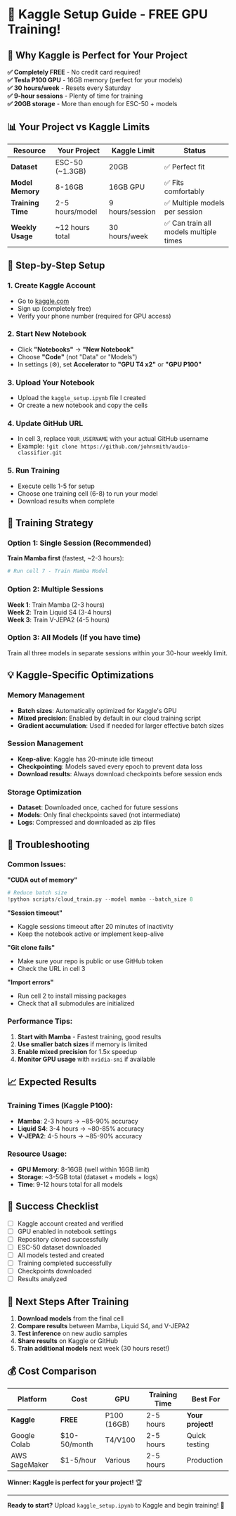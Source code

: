 # 🎯 Kaggle Setup Guide - FREE GPU Training!

## 🎉 Why Kaggle is Perfect for Your Project

**✅ Completely FREE** - No credit card required!  
**✅ Tesla P100 GPU** - 16GB memory (perfect for your models)  
**✅ 30 hours/week** - Resets every Saturday  
**✅ 9-hour sessions** - Plenty of time for training  
**✅ 20GB storage** - More than enough for ESC-50 + models  

## 📊 Your Project vs Kaggle Limits

| Resource | Your Project | Kaggle Limit | Status |
|----------|--------------|--------------|---------|
| **Dataset** | ESC-50 (~1.3GB) | 20GB | ✅ Perfect fit |
| **Model Memory** | 8-16GB | 16GB GPU | ✅ Fits comfortably |
| **Training Time** | 2-5 hours/model | 9 hours/session | ✅ Multiple models per session |
| **Weekly Usage** | ~12 hours total | 30 hours/week | ✅ Can train all models multiple times |

## 🚀 Step-by-Step Setup

### 1. Create Kaggle Account
- Go to [kaggle.com](https://www.kaggle.com/)
- Sign up (completely free)
- Verify your phone number (required for GPU access)

### 2. Start New Notebook
- Click **"Notebooks"** → **"New Notebook"**
- Choose **"Code"** (not "Data" or "Models")
- In settings (⚙️), set **Accelerator** to **"GPU T4 x2"** or **"GPU P100"**

### 3. Upload Your Notebook
- Upload the `kaggle_setup.ipynb` file I created
- Or create a new notebook and copy the cells

### 4. Update GitHub URL
- In cell 3, replace `YOUR_USERNAME` with your actual GitHub username
- Example: `!git clone https://github.com/johnsmith/audio-classifier.git`

### 5. Run Training
- Execute cells 1-5 for setup
- Choose one training cell (6-8) to run your model
- Download results when complete

## 🎯 Training Strategy

### Option 1: Single Session (Recommended)
**Train Mamba first** (fastest, ~2-3 hours):
```python
# Run cell 7 - Train Mamba Model
```

### Option 2: Multiple Sessions
**Week 1**: Train Mamba (2-3 hours)  
**Week 2**: Train Liquid S4 (3-4 hours)  
**Week 3**: Train V-JEPA2 (4-5 hours)  

### Option 3: All Models (If you have time)
Train all three models in separate sessions within your 30-hour weekly limit.

## 💡 Kaggle-Specific Optimizations

### Memory Management
- **Batch sizes**: Automatically optimized for Kaggle's GPU
- **Mixed precision**: Enabled by default in our cloud training script
- **Gradient accumulation**: Used if needed for larger effective batch sizes

### Session Management
- **Keep-alive**: Kaggle has 20-minute idle timeout
- **Checkpointing**: Models saved every epoch to prevent data loss
- **Download results**: Always download checkpoints before session ends

### Storage Optimization
- **Dataset**: Downloaded once, cached for future sessions
- **Models**: Only final checkpoints saved (not intermediate)
- **Logs**: Compressed and downloaded as zip files

## 🔧 Troubleshooting

### Common Issues:

**"CUDA out of memory"**
```python
# Reduce batch size
!python scripts/cloud_train.py --model mamba --batch_size 8
```

**"Session timeout"**
- Kaggle sessions timeout after 20 minutes of inactivity
- Keep the notebook active or implement keep-alive

**"Git clone fails"**
- Make sure your repo is public or use GitHub token
- Check the URL in cell 3

**"Import errors"**
- Run cell 2 to install missing packages
- Check that all submodules are initialized

### Performance Tips:

1. **Start with Mamba** - Fastest training, good results
2. **Use smaller batch sizes** if memory is limited
3. **Enable mixed precision** for 1.5x speedup
4. **Monitor GPU usage** with `nvidia-smi` if available

## 📈 Expected Results

### Training Times (Kaggle P100):
- **Mamba**: 2-3 hours → ~85-90% accuracy
- **Liquid S4**: 3-4 hours → ~80-85% accuracy  
- **V-JEPA2**: 4-5 hours → ~85-90% accuracy

### Resource Usage:
- **GPU Memory**: 8-16GB (well within 16GB limit)
- **Storage**: ~3-5GB total (dataset + models + logs)
- **Time**: 9-12 hours total for all models

## 🎉 Success Checklist

- [ ] Kaggle account created and verified
- [ ] GPU enabled in notebook settings
- [ ] Repository cloned successfully
- [ ] ESC-50 dataset downloaded
- [ ] All models tested and created
- [ ] Training completed successfully
- [ ] Checkpoints downloaded
- [ ] Results analyzed

## 🔄 Next Steps After Training

1. **Download models** from the final cell
2. **Compare results** between Mamba, Liquid S4, and V-JEPA2
3. **Test inference** on new audio samples
4. **Share results** on Kaggle or GitHub
5. **Train additional models** next week (30 hours reset!)

## 💰 Cost Comparison

| Platform | Cost | GPU | Training Time | Best For |
|----------|------|-----|---------------|----------|
| **Kaggle** | **FREE** | P100 (16GB) | 2-5 hours | **Your project!** |
| Google Colab | $10-50/month | T4/V100 | 2-5 hours | Quick testing |
| AWS SageMaker | $1-5/hour | Various | 2-5 hours | Production |

**Winner: Kaggle is perfect for your project!** 🏆

---

**Ready to start?** Upload `kaggle_setup.ipynb` to Kaggle and begin training! 🚀

